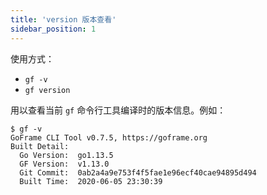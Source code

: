 ```yaml
---
title: 'version 版本查看'
sidebar_position: 1
---
```


使用方式：

- `gf -v`
- `gf version`

用以查看当前 `gf` 命令行工具编译时的版本信息。例如：

``` undefined
$ gf -v
GoFrame CLI Tool v0.7.5, https://goframe.org
Built Detail:
  Go Version:  go1.13.5
  GF Version:  v1.13.0
  Git Commit:  0ab2a4a9e753f4f5fae1e96ecf40cae94895d494
  Built Time:  2020-06-05 23:30:39
```